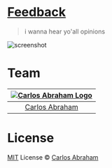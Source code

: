 # [Feedback](https://feedback.abranhe.com)

> i wanna hear yo'all opinions

![screenshot](https://cdn.abraham.gq/projects/feedback/screenshot.png)

# Team

|[![Carlos Abraham Logo](https://avatars3.githubusercontent.com/u/21347264?s=50&v=4)](https://abranhe.com)|
| :-: |
| [Carlos Abraham](https://github.com/abranhe) |

# License

[MIT](https://github.com/abranhe/feedback/blob/master/LICENSE) License © [Carlos Abraham](https://github.com/abranhe/)
